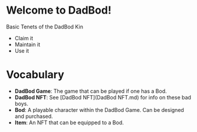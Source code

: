 # Welcome to DadBod!

Basic Tenets of the DadBod Kin
- Claim it
- Maintain it
- Use it

# Vocabulary
- **DadBod Game**: The game that can be played if one has a Bod.
- **DadBod NFT**: See [DadBod NFT](DadBod NFT.md) for info on these bad boys.
- **Bod**: A playable character within the DadBod Game. Can be designed and purchased.
- **Item**: An NFT that can be equipped to a Bod. 

